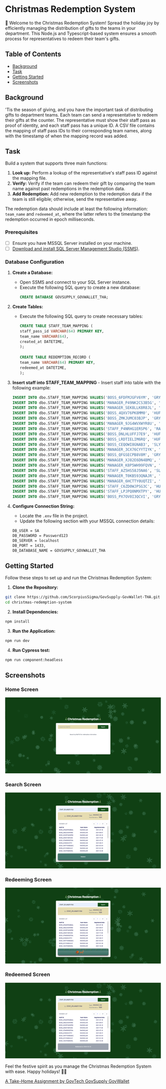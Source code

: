 # Christmas Redemption System

🎄 Welcome to the Christmas Redemption System! Spread the holiday joy by efficiently managing the distribution of gifts to the teams in your department. This Node.js and Typescript-based system ensures a smooth process for representatives to redeem their team's gifts.

## Table of Contents

-   [Background](#background)
-   [Task](#task)
-   [Getting Started](#getting-started)
-   [Screenshots](#screenshots)

## Background

'Tis the season of giving, and you have the important task of distributing gifts to department teams. Each team can send a representative to redeem their gifts at the counter. The representative must show their staff pass as proof of identity, and each staff pass has a unique ID. A CSV file contains the mapping of staff pass IDs to their corresponding team names, along with the timestamp of when the mapping record was added.

## Task

Build a system that supports three main functions:

1. **Look up:** Perform a lookup of the representative's staff pass ID against the mapping file.
2. **Verify:** Verify if the team can redeem their gift by comparing the team name against past redemptions in the redemption data.
3. **Add Redemption:** Add new redemption to the redemption data if the team is still eligible; otherwise, send the representative away.

The redemption data should include at least the following information: `team_name` and `redeemed_at`, where the latter refers to the timestamp the redemption occurred in epoch milliseconds.

### Prerequisites

-   [ ] Ensure you have MSSQL Server installed on your machine.
-   [ ] [Download and install SQL Server Management Studio (SSMS)](https://docs.microsoft.com/en-us/sql/ssms/download-sql-server-management-studio-ssms?view=sql-server-ver15).

### Database Configuration

1.  **Create a Database:**

    -   Open SSMS and connect to your SQL Server instance.
    -   Execute the following SQL query to create a new database:
        ```sql
        CREATE DATABASE GOVSUPPLY_GOVWALLET_THA;
        ```

2.  **Create Tables:**

    -   Execute the following SQL query to create necessary tables:

        ```sql
        CREATE TABLE STAFF_TEAM_MAPPING (
        staff_pass_id VARCHAR(64) PRIMARY KEY,
        team_name VARCHAR(64),
        created_at DATETIME,
        );

        CREATE TABLE REDEMPTION_RECORD (
        team_name VARCHAR(64) PRIMARY KEY,
        redeemed_at DATETIME,
        );
        ```

3.  **Insert staff into STAFF_TEAM_MAPPING** - Insert staff into table with the following example:

    ```sql
    INSERT INTO dbo.STAFF_TEAM_MAPPING VALUES('BOSS_6FDFMJGFV6YM', 'GRYFFINDOR', DATEADD(SECOND, 1620761965320 / 1000, '19700101 00:00:00:000'));
    INSERT INTO dbo.STAFF_TEAM_MAPPING VALUES('MANAGER_P49NK2CS3B5G', 'GRYFFINDOR', DATEADD(SECOND, 1614784710249 / 1000, '19700101 00:00:00:000'));
    INSERT INTO dbo.STAFF_TEAM_MAPPING VALUES('MANAGER_SEK8LLK8R8JL', 'HUFFLEPUFF', DATEADD(SECOND, 1618869819036 / 1000, '19700101 00:00:00:000'));
    INSERT INTO dbo.STAFF_TEAM_MAPPING VALUES('BOSS_4QXV76PK8MM0', 'HUFFLEPUFF', DATEADD(SECOND, 1619170338283 / 1000, '19700101 00:00:00:000'));
    INSERT INTO dbo.STAFF_TEAM_MAPPING VALUES('BOSS_ZMKJUMC03BJP', 'GRYFFINDOR', DATEADD(SECOND, 1636944833079 / 1000, '19700101 00:00:00:000'));
    INSERT INTO dbo.STAFF_TEAM_MAPPING VALUES('MANAGER_9JG4WVXWYR8U', 'RAVENCLAW', DATEADD(SECOND, 1620951126681 / 1000, '19700101 00:00:00:000'));
    INSERT INTO dbo.STAFF_TEAM_MAPPING VALUES('STAFF_P4NRHG1ERSP6', 'RAVENCLAW', DATEADD(SECOND, 1626838523289 / 1000, '19700101 00:00:00:000'));
    INSERT INTO dbo.STAFF_TEAM_MAPPING VALUES('BOSS_DNLHLUFFJ7E9', 'HUFFLEPUFF', DATEADD(SECOND, 1638024242211 / 1000, '19700101 00:00:00:000'));
    INSERT INTO dbo.STAFF_TEAM_MAPPING VALUES('BOSS_LRDTIELIM6RQ', 'HUFFLEPUFF', DATEADD(SECOND, 1619844503410 / 1000, '19700101 00:00:00:000'));
    INSERT INTO dbo.STAFF_TEAM_MAPPING VALUES('BOSS_CEQOWI8GNAB3', 'SLYTHERIN', DATEADD(SECOND, 1638117845204 / 1000, '19700101 00:00:00:000'));
    INSERT INTO dbo.STAFF_TEAM_MAPPING VALUES('MANAGER_3CX76CYYTIYK', 'GRYFFINDOR', DATEADD(SECOND, 1622440026883 / 1000, '19700101 00:00:00:000'));
    INSERT INTO dbo.STAFF_TEAM_MAPPING VALUES('BOSS_QFGSECPB8V8M', 'GRYFFINDOR', DATEADD(SECOND, 1631747670268 / 1000, '19700101 00:00:00:000'));
    INSERT INTO dbo.STAFF_TEAM_MAPPING VALUES('MANAGER_XJ82E6DN4BMQ', 'HUFFLEPUFF', DATEADD(SECOND, 1628451283246 / 1000, '19700101 00:00:00:000'));
    INSERT INTO dbo.STAFF_TEAM_MAPPING VALUES('MANAGER_K8P5WH99FQVN', 'RAVENCLAW', DATEADD(SECOND, 1611504398220 / 1000, '19700101 00:00:00:000'));
    INSERT INTO dbo.STAFF_TEAM_MAPPING VALUES('STAFF_AZ5HS58J5NA6', 'SLYTHERIN', DATEADD(SECOND, 1610793973888 / 1000, '19700101 00:00:00:000'));
    INSERT INTO dbo.STAFF_TEAM_MAPPING VALUES('MANAGER_T0KB593QNAJR', 'RAVENCLAW', DATEADD(SECOND, 1617810395946 / 1000, '19700101 00:00:00:000'));
    INSERT INTO dbo.STAFF_TEAM_MAPPING VALUES('MANAGER_6HCTTY0UQTZI', 'GRYFFINDOR', DATEADD(SECOND, 1622601477863 / 1000, '19700101 00:00:00:000'));
    INSERT INTO dbo.STAFF_TEAM_MAPPING VALUES('STAFF_C6ZD0WJPSG3C', 'HUFFLEPUFF', DATEADD(SECOND, 1623817186940 / 1000, '19700101 00:00:00:000'));
    INSERT INTO dbo.STAFF_TEAM_MAPPING VALUES('STAFF_LPJPQ0NMXTPY', 'HUFFLEPUFF', DATEADD(SECOND, 1619273585626 / 1000, '19700101 00:00:00:000'));
    INSERT INTO dbo.STAFF_TEAM_MAPPING VALUES('BOSS_PX7OV0I3QCVI', 'GRYFFINDOR', DATEADD(SECOND, 1610127167784 / 1000, '19700101 00:00:00:000'));
    ```

4.  **Configure Connection String:**

    -   Locate the `.env` file in the project.
    -   Update the following section with your MSSQL connection details:

    ```
    DB_USER = SA
    DB_PASSWORD = Password123
    DB_SERVER = localhost
    DB_PORT = 1433,
    DB_DATABASE_NAME = GOVSUPPLY_GOVWALLET_THA
    ```

## Getting Started

Follow these steps to set up and run the Christmas Redemption System:

1. **Clone the Repository:**

```bash
git clone https://github.com/ScorpiusSigma/GovSupply-GovWallet-THA.git
cd christmas-redemption-system
```

2. **Install Dependencies:**

```bash
npm install
```

3.  **Run the Application:**

```bash
npm run dev
```

4. **Run Cypress test:**

```bash
npm run component:headless
```

## Screenshots

### Home Screen

![Home Screen](./docs/HomeScreen.png)

### Search Screen

![Search Screen](./docs/SearchScreen.png)

### Redeeming Screen

![Redeeming Screen](./docs/RedeemingScreen.png)

### Redeemed Screen

![Redeemed Screen](./docs/RedeemedScreen.png)

Feel the festive spirit as you manage the Christmas Redemption System with ease. Happy holidays! 🎅🎁

[A Take-Home Assignment by GovTech GovSupply GovWallet](./docs/Take-Home%20Assignment%2059666bf04ff7483ba95edeb4a75f0b1c.pdf)
